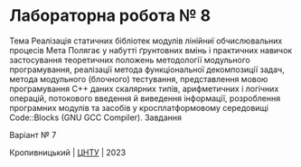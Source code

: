﻿# Лабораторна робота № 8

Тема
Реалізація статичних бібліотек модулів лінійниї обчислювальних процесів
Мета
Полягає у набутті ґрунтовних вмінь і практичних навичок застосування теоретичних положень методології модульного програмування, реалізації метода функціональної декомпозиції задач, метода модульного (блочного) тестування, представлення мовою програмування С++ даних скалярних типів, арифметичних і логічних операцій, потокового введення й виведення інформації, розроблення програмних модулів та засобів у кросплатформовому середовищі Code::Blocks (GNU GCC Compiler). 
Завдання

Варіант № 7


Кропивницький | <a href="http://www.kntu.kr.ua/">ЦНТУ</a> | 2023
